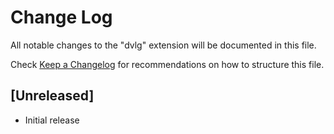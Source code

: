 # Change Log

All notable changes to the "dvlg" extension will be documented in this file.

Check [Keep a Changelog](http://keepachangelog.com/) for recommendations on how to structure this file.

## [Unreleased]

- Initial release
